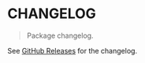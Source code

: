 # CHANGELOG

> Package changelog.

See [GitHub Releases](https://github.com/stdlib-js/assert-has-uint16array-support/releases) for the changelog.